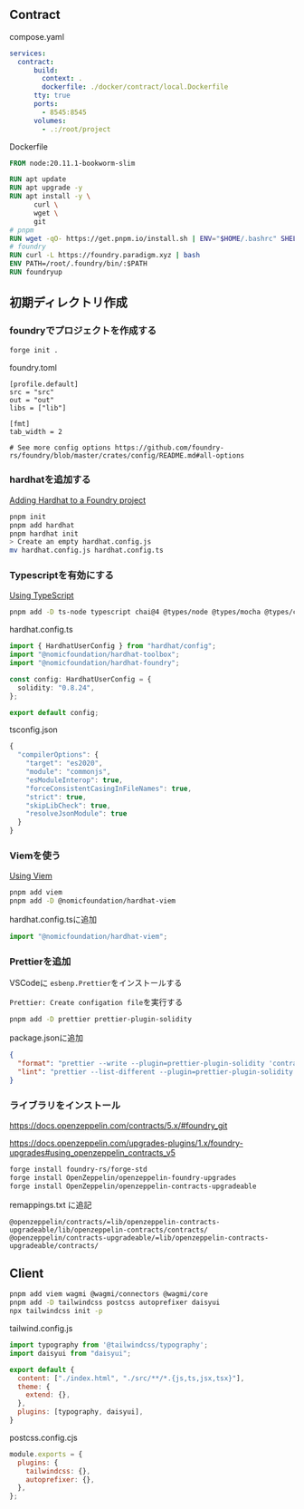 ## Contract

compose.yaml
```yaml
services:
  contract:
      build:
        context: .
        dockerfile: ./docker/contract/local.Dockerfile
      tty: true
      ports:
        - 8545:8545
      volumes:
        - .:/root/project
```

Dockerfile
```Dockerfile
FROM node:20.11.1-bookworm-slim

RUN apt update
RUN apt upgrade -y
RUN apt install -y \
      curl \
      wget \
      git
# pnpm
RUN wget -qO- https://get.pnpm.io/install.sh | ENV="$HOME/.bashrc" SHELL="$(which bash)" bash -
# foundry
RUN curl -L https://foundry.paradigm.xyz | bash
ENV PATH=/root/.foundry/bin/:$PATH
RUN foundryup
```

## 初期ディレクトリ作成
### foundryでプロジェクトを作成する
```sh
forge init .
```

foundry.toml
```
[profile.default]
src = "src"
out = "out"
libs = ["lib"]

[fmt]
tab_width = 2

# See more config options https://github.com/foundry-rs/foundry/blob/master/crates/config/README.md#all-options
```

### hardhatを追加する
[Adding Hardhat to a Foundry project](https://hardhat.org/hardhat-runner/docs/advanced/hardhat-and-foundry#adding-hardhat-to-a-foundry-project)

```sh
pnpm init
pnpm add hardhat
pnpm hardhat init
> Create an empty hardhat.config.js
mv hardhat.config.js hardhat.config.ts
```

### Typescriptを有効にする
[Using TypeScript](https://hardhat.org/hardhat-runner/docs/guides/typescript#using-typescript)

```sh
pnpm add -D ts-node typescript chai@4 @types/node @types/mocha @types/chai@4 @nomicfoundation/hardhat-toolbox @nomicfoundation/hardhat-foundry
```

hardhat.config.ts
```ts
import { HardhatUserConfig } from "hardhat/config";
import "@nomicfoundation/hardhat-toolbox";
import "@nomicfoundation/hardhat-foundry";

const config: HardhatUserConfig = {
  solidity: "0.8.24",
};

export default config;
```

tsconfig.json
```ts
{
  "compilerOptions": {
    "target": "es2020",
    "module": "commonjs",
    "esModuleInterop": true,
    "forceConsistentCasingInFileNames": true,
    "strict": true,
    "skipLibCheck": true,
    "resolveJsonModule": true
  }
}
```

### Viemを使う
[Using Viem](https://hardhat.org/hardhat-runner/docs/advanced/using-viem)

```sh
pnpm add viem
pnpm add -D @nomicfoundation/hardhat-viem
```

hardhat.config.tsに追加
```ts
import "@nomicfoundation/hardhat-viem";
```

### Prettierを追加
VSCodeに `esbenp.Prettier`をインストールする

`Prettier: Create configation file`を実行する

```sh
pnpm add -D prettier prettier-plugin-solidity
```

package.jsonに追加
```json
{
  "format": "prettier --write --plugin=prettier-plugin-solidity 'contracts/**/*.sol'",
  "lint": "prettier --list-different --plugin=prettier-plugin-solidity 'contracts/**/*.sol'"
}
```

### ライブラリをインストール
https://docs.openzeppelin.com/contracts/5.x/#foundry_git

https://docs.openzeppelin.com/upgrades-plugins/1.x/foundry-upgrades#using_openzeppelin_contracts_v5

```sh
forge install foundry-rs/forge-std
forge install OpenZeppelin/openzeppelin-foundry-upgrades
forge install OpenZeppelin/openzeppelin-contracts-upgradeable
```

remappings.txt に追記
```
@openzeppelin/contracts/=lib/openzeppelin-contracts-upgradeable/lib/openzeppelin-contracts/contracts/
@openzeppelin/contracts-upgradeable/=lib/openzeppelin-contracts-upgradeable/contracts/
```

## Client
```sh
pnpm add viem wagmi @wagmi/connectors @wagmi/core
pnpm add -D tailwindcss postcss autoprefixer daisyui
npx tailwindcss init -p
```

tailwind.config.js
```js
import typography from '@tailwindcss/typography';
import daisyui from "daisyui";

export default {
  content: ["./index.html", "./src/**/*.{js,ts,jsx,tsx}"],
  theme: {
    extend: {},
  },
  plugins: [typography, daisyui],
}
```

postcss.config.cjs
```js
module.exports = {
  plugins: {
    tailwindcss: {},
    autoprefixer: {},
  },
};
```
